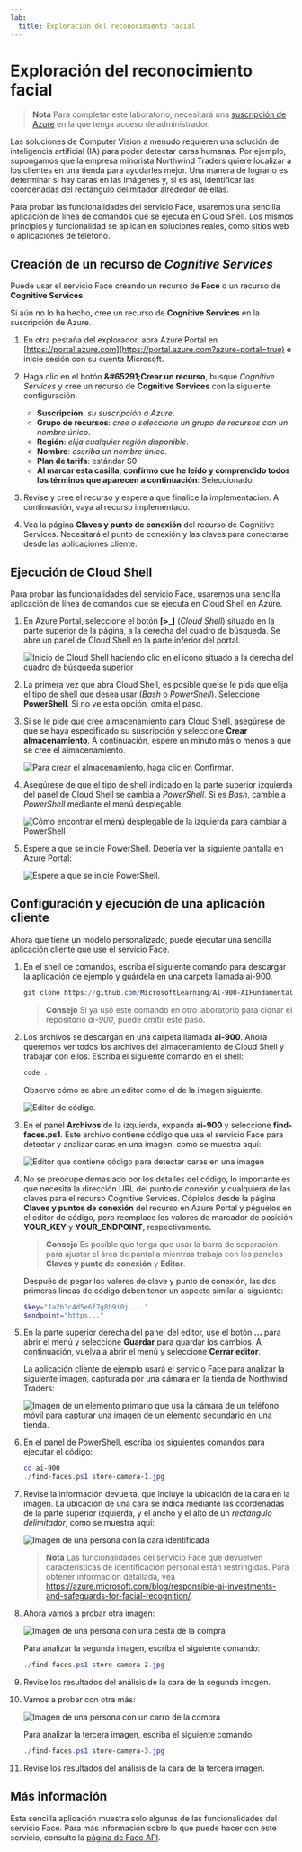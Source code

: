 ```yaml
---
lab:
  title: Exploración del reconocimiento facial
---
```


# <a name="explore-face-recognition"></a>Exploración del reconocimiento facial

> **Nota** Para completar este laboratorio, necesitará una [suscripción de Azure](https://azure.microsoft.com/free?azure-portal=true) en la que tenga acceso de administrador.

Las soluciones de Computer Vision a menudo requieren una solución de inteligencia artificial (IA) para poder detectar caras humanas. Por ejemplo, supongamos que la empresa minorista Northwind Traders quiere localizar a los clientes en una tienda para ayudarles mejor. Una manera de lograrlo es determinar si hay caras en las imágenes y, si es así, identificar las coordenadas del rectángulo delimitador alrededor de ellas.

Para probar las funcionalidades del servicio Face, usaremos una sencilla aplicación de línea de comandos que se ejecuta en Cloud Shell. Los mismos principios y funcionalidad se aplican en soluciones reales, como sitios web o aplicaciones de teléfono.

## <a name="create-a-cognitive-services-resource"></a>Creación de un recurso de *Cognitive Services*

Puede usar el servicio Face creando un recurso de **Face** o un recurso de **Cognitive Services**.

Si aún no lo ha hecho, cree un recurso de **Cognitive Services** en la suscripción de Azure.

1. En otra pestaña del explorador, abra Azure Portal en [https://portal.azure.com](https://portal.azure.com?azure-portal=true) e inicie sesión con su cuenta Microsoft.

1. Haga clic en el botón **&amp;#65291;Crear un recurso**, busque *Cognitive Services* y cree un recurso de **Cognitive Services** con la siguiente configuración:
    - **Suscripción**: *su suscripción a Azure*.
    - **Grupo de recursos**: *cree o seleccione un grupo de recursos con un nombre único*.
    - **Región**: *elija cualquier región disponible*.
    - **Nombre**: *escriba un nombre único*.
    - **Plan de tarifa**: estándar S0
    - **Al marcar esta casilla, confirmo que he leído y comprendido todos los términos que aparecen a continuación**: Seleccionado.

1. Revise y cree el recurso y espere a que finalice la implementación. A continuación, vaya al recurso implementado.

1. Vea la página **Claves y punto de conexión** del recurso de Cognitive Services. Necesitará el punto de conexión y las claves para conectarse desde las aplicaciones cliente.

## <a name="run-cloud-shell"></a>Ejecución de Cloud Shell

Para probar las funcionalidades del servicio Face, usaremos una sencilla aplicación de línea de comandos que se ejecuta en Cloud Shell en Azure. 

1. En Azure Portal, seleccione el botón **[>_]** (*Cloud Shell*) situado en la parte superior de la página, a la derecha del cuadro de búsqueda. Se abre un panel de Cloud Shell en la parte inferior del portal. 

    ![Inicio de Cloud Shell haciendo clic en el icono situado a la derecha del cuadro de búsqueda superior](media/create-face-solutions/powershell-portal-guide-1.png)

1. La primera vez que abra Cloud Shell, es posible que se le pida que elija el tipo de shell que desea usar (*Bash* o *PowerShell*). Seleccione **PowerShell**. Si no ve esta opción, omita el paso.  

1. Si se le pide que cree almacenamiento para Cloud Shell, asegúrese de que se haya especificado su suscripción y seleccione **Crear almacenamiento**. A continuación, espere un minuto más o menos a que se cree el almacenamiento.

    ![Para crear el almacenamiento, haga clic en Confirmar.](media/create-face-solutions/powershell-portal-guide-2.png)       

1. Asegúrese de que el tipo de shell indicado en la parte superior izquierda del panel de Cloud Shell se cambia a *PowerShell*. Si es *Bash*, cambie a *PowerShell* mediante el menú desplegable.

    ![Cómo encontrar el menú desplegable de la izquierda para cambiar a PowerShell](media/create-face-solutions/powershell-portal-guide-3.png) 

1. Espere a que se inicie PowerShell. Debería ver la siguiente pantalla en Azure Portal:  

    ![Espere a que se inicie PowerShell.](media/create-face-solutions/powershell-prompt.png)

## <a name="configure-and-run-a-client-application"></a>Configuración y ejecución de una aplicación cliente

Ahora que tiene un modelo personalizado, puede ejecutar una sencilla aplicación cliente que use el servicio Face.

1. En el shell de comandos, escriba el siguiente comando para descargar la aplicación de ejemplo y guárdela en una carpeta llamada ai-900.

    ```PowerShell
    git clone https://github.com/MicrosoftLearning/AI-900-AIFundamentals ai-900
    ```

    > **Consejo** Si ya usó este comando en otro laboratorio para clonar el repositorio *ai-900*, puede omitir este paso.

1. Los archivos se descargan en una carpeta llamada **ai-900**. Ahora queremos ver todos los archivos del almacenamiento de Cloud Shell y trabajar con ellos. Escriba el siguiente comando en el shell:

     ```PowerShell
    code .
    ```

    Observe cómo se abre un editor como el de la imagen siguiente: 

    ![Editor de código.](media/create-face-solutions/powershell-portal-guide-4.png) 

1. En el panel **Archivos** de la izquierda, expanda **ai-900** y seleccione **find-faces.ps1**. Este archivo contiene código que usa el servicio Face para detectar y analizar caras en una imagen, como se muestra aquí:

    ![Editor que contiene código para detectar caras en una imagen](media/create-face-solutions/find-faces-code.png)

1. No se preocupe demasiado por los detalles del código, lo importante es que necesita la dirección URL del punto de conexión y cualquiera de las claves para el recurso Cognitive Services. Cópielos desde la página **Claves y puntos de conexión** del recurso en Azure Portal y péguelos en el editor de código, pero reemplace los valores de marcador de posición **YOUR_KEY** y **YOUR_ENDPOINT**, respectivamente.

    > **Consejo** Es posible que tenga que usar la barra de separación para ajustar el área de pantalla mientras trabaja con los paneles **Claves y punto de conexión** y **Editor**.

    Después de pegar los valores de clave y punto de conexión, las dos primeras líneas de código deben tener un aspecto similar al siguiente:

    ```PowerShell
    $key="1a2b3c4d5e6f7g8h9i0j...."    
    $endpoint="https..."
    ```

1. En la parte superior derecha del panel del editor, use el botón **...** para abrir el menú y seleccione **Guardar** para guardar los cambios. A continuación, vuelva a abrir el menú y seleccione **Cerrar editor**.

    La aplicación cliente de ejemplo usará el servicio Face para analizar la siguiente imagen, capturada por una cámara en la tienda de Northwind Traders:

    ![Imagen de un elemento primario que usa la cámara de un teléfono móvil para capturar una imagen de un elemento secundario en una tienda.](media/create-face-solutions/store-camera-1.jpg)

1. En el panel de PowerShell, escriba los siguientes comandos para ejecutar el código:

    ```PowerShell
    cd ai-900
    ./find-faces.ps1 store-camera-1.jpg
    ```

1. Revise la información devuelta, que incluye la ubicación de la cara en la imagen. La ubicación de una cara se indica mediante las coordenadas de la parte superior izquierda, y el ancho y el alto de un *rectángulo delimitador*, como se muestra aquí:

    ![Imagen de una persona con la cara identificada](media/create-face-solutions/store-camera-1-face.jpg)

    >**Nota** Las funcionalidades del servicio Face que devuelven características de identificación personal están restringidas. Para obtener información detallada, vea https://azure.microsoft.com/blog/responsible-ai-investments-and-safeguards-for-facial-recognition/.

1. Ahora vamos a probar otra imagen:

    ![Imagen de una persona con una cesta de la compra](media/create-face-solutions/store-camera-2.jpg)

    Para analizar la segunda imagen, escriba el siguiente comando:

    ```PowerShell
    ./find-faces.ps1 store-camera-2.jpg
    ```

1. Revise los resultados del análisis de la cara de la segunda imagen.

1. Vamos a probar con otra más:

    ![Imagen de una persona con un carro de la compra](media/create-face-solutions/store-camera-3.jpg)

    Para analizar la tercera imagen, escriba el siguiente comando:

    ```PowerShell
    ./find-faces.ps1 store-camera-3.jpg
    ```

1. Revise los resultados del análisis de la cara de la tercera imagen.

## <a name="learn-more"></a>Más información

Esta sencilla aplicación muestra solo algunas de las funcionalidades del servicio Face. Para más información sobre lo que puede hacer con este servicio, consulte la [página de Face API](https://azure.microsoft.com/services/cognitive-services/face/).
